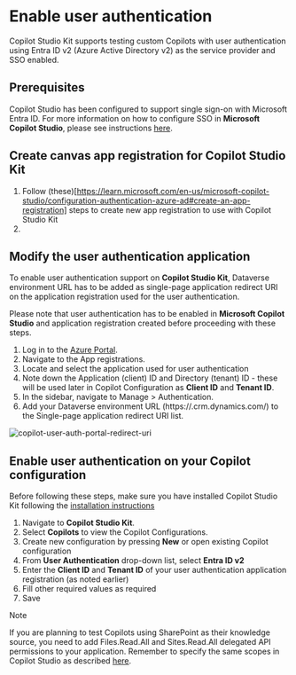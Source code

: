 # Enable user authentication

Copilot Studio Kit supports testing custom Copilots with user authentication using Entra ID v2 (Azure Active Directory v2) as the service provider and SSO enabled.

## Prerequisites
Copilot Studio has been configured to support single sign-on with Microsoft Entra ID. For more information on how to configure SSO in **Microsoft Copilot Studio**, please see instructions [here](https://learn.microsoft.com/microsoft-copilot-studio/configure-sso).

## Create canvas app registration for Copilot Studio Kit
1. Follow (these)[https://learn.microsoft.com/en-us/microsoft-copilot-studio/configuration-authentication-azure-ad#create-an-app-registration] steps to create new app registration to use with Copilot Studio Kit
1. 

## Modify the user authentication application

To enable user authentication support on **Copilot Studio Kit**, Dataverse environment URL has to be added as single-page application redirect URI on the application registration used for the user authentication.

Please note that user authentication has to be enabled in **Microsoft Copilot Studio** and application registration created before proceeding with these steps.

1. Log in to the [Azure Portal](https://portal.azure.com/).
1. Navigate to the App registrations.
1. Locate and select the application used for user authentication
1. Note down the Application (client) ID and Directory (tenant) ID - these will be used later in Copilot Configuration as **Client ID** and **Tenant ID**.
1. In the sidebar, navigate to Manage > Authentication.
1. Add your Dataverse environment URL (https://<hostname>.crm.dynamics.com/) to the Single-page application redirect URI list. 

<img alt="copilot-user-auth-portal-redirect-uri" src="https://github.com/user-attachments/assets/343c43eb-1b5f-4bd3-aae3-23d5dbaf81ae">

## Enable user authentication on your Copilot configuration

Before following these steps, make sure you have installed Copilot Studio Kit following the [installation instructions](./INSTALLATION_INSTRUCTIONS.md)

1. Navigate to **Copilot Studio Kit**.
1. Select **Copilots** to view the Copilot Configurations.
1. Create new configuration by pressing **New** or open existing Copilot configuration
1. From **User Authentication** drop-down list, select **Entra ID v2**
1. Enter the **Client ID** and **Tenant ID** of your user authentication application registration (as noted earlier)
1. Fill other required values as required
1. Save

> [!NOTE]  
> If you are planning to test Copilots using SharePoint as their knowledge source, you need to add Files.Read.All and Sites.Read.All delegated API permissions to your application. Remember to specify the same scopes in Copilot Studio as described [here](https://learn.microsoft.com/microsoft-copilot-studio/nlu-generative-answers-sharepoint-onedrive#advanced-authentication-scenarios).
